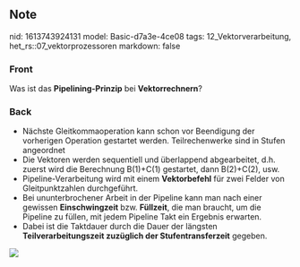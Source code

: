 ## Note
nid: 1613743924131
model: Basic-d7a3e-4ce08
tags: 12_Vektorverarbeitung, het_rs::07_vektorprozessoren
markdown: false

### Front
Was ist das <b>Pipelining-Prinzip</b> bei <b>Vektorrechnern</b>?

### Back
<ul>
  <li>Nächste Gleitkommaoperation kann schon vor Beendigung der
  vorherigen Operation gestartet werden. Teilrechenwerke sind in
  Stufen angeordnet
  <li>Die Vektoren werden sequentiell und überlappend abgearbeitet,
  d.h. zuerst wird die Berechnung B(1)+C(1) gestartet, dann
  B(2)+C(2), usw.
  <li>Pipeline-Verarbeitung wird mit einem <b>Vektorbefehl</b> für
  zwei Felder von Gleitpunktzahlen durchgeführt.
  <li>Bei ununterbrochener Arbeit in der Pipeline kann man nach
  einer gewissen <b>Einschwingzeit</b> bzw. <b>Füllzeit</b>, die
  man braucht, um die Pipeline zu füllen, mit jedem Pipeline Takt
  ein Ergebnis erwarten.
  <li>Dabei ist die Taktdauer durch die Dauer der längsten
  <b>Teilverarbeitungszeit zuzüglich der Stufentransferzeit</b>
  gegeben.
</ul><img src="paste-2939ba7e114a9f36a5f7d4bbb890132e5487980d.jpg">
